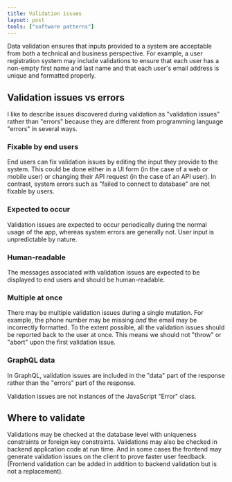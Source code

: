 ```yaml
---
title: Validation issues
layout: post
tools: ["software patterns"]
---
```


Data validation ensures that inputs provided to a system are acceptable from both a technical and business perspective. For example, a user registration system may include validations to ensure that each user has a non-empty first name and last name and that each user's email address is unique and formatted properly.

## Validation issues vs errors

I like to describe issues discovered during validation as "validation issues" rather than "errors" because they are different from programming language "errors" in several ways.

### Fixable by end users

End users can fix validation issues by editing the input they provide to the system. This could be done either in a UI form (in the case of a web or mobile user) or changing their API request (in the case of an API user). In contrast, system errors such as "failed to connect to database" are not fixable by users.

### Expected to occur

Validation issues are expected to occur periodically during the normal usage of the app, whereas system errors are generally not. User input is unpredictable by nature.

### Human-readable

The messages associated with validation issues are expected to be displayed to end users and should be human-readable.

### Multiple at once

There may be multiple validation issues during a single mutation. For example, the phone number may be missing _and_ the email may be incorrectly formatted. To the extent possible, all the validation issues should be reported back to the user at once. This means we should not "throw" or "abort" upon the first validation issue.

### GraphQL data

In GraphQL, validation issues are included in the "data" part of the response rather than the "errors" part of the response.

Validation issues are not instances of the JavaScript "Error" class.

## Where to validate

Validations may be checked at the database level with uniqueness constraints or foreign key constraints. Validations may also be checked in backend application code at run time. And in some cases the frontend may generate validation issues on the client to prove faster user feedback. (Frontend validation can be added in addition to backend validation but is not a replacement).
